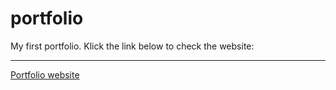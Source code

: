 # portfolio
My first portfolio. Klick the link below to check the website:
***
[Portfolio website](https://mpone.github.io/portfolio/)
